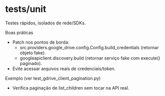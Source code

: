 # tests/unit

Testes rápidos, isolados de rede/SDKs.

Boas práticas
- Patch nos pontos de borda:
  - src.providers.google_drive.config.Config.build_credentials (retornar objeto fake).
  - googleapiclient.discovery.build (retornar serviço fake com execute() paginado).
- Evite acessar arquivos reais de credenciais/token.

Exemplo (ver test_gdrive_client_pagination.py)
- Verifica paginação de list_children sem tocar na API real.